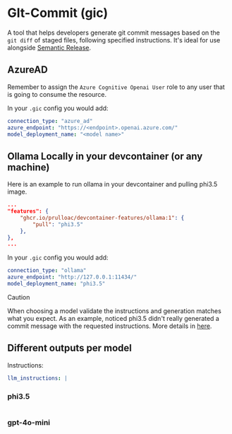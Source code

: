# GIt-Commit (gic)

A tool that helps developers generate git commit messages based on the `git diff` of staged files, following specified instructions. It's ideal for use alongside [Semantic Release](https://github.com/semantic-release/semantic-release).

## AzureAD

Remember to assign the `Azure Cognitive Openai User` role to any user that is going to consume the resource.

In your `.gic` config you would add:

```yaml
connection_type: "azure_ad"
azure_endpoint: "https://<endpoint>.openai.azure.com/"
model_deployment_name: "<model name>"
```

## Ollama Locally in your devcontainer (or any machine)

Here is an example to run ollama in your devcontainer and pulling phi3.5 image.

```json
...
"features": {
    "ghcr.io/prulloac/devcontainer-features/ollama:1": {
        "pull": "phi3.5"
    },
},
...
```

In your `.gic` config you would add:

```yaml
connection_type: "ollama"
azure_endpoint: "http://127.0.0.1:11434/"
model_deployment_name: "phi3.5"
```

>[!CAUTION]
>When choosing a model validate the instructions and generation matches what you expect. As an example, noticed phi3.5 didn't really generated a commit message with the requested instructions. More details in [here](#different-outputs-per-model).

## Different outputs per model

Instructions:

```yaml
llm_instructions: |

```

### phi3.5

```bash
```

### gpt-4o-mini

```bash
```
